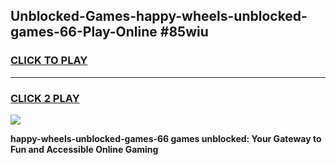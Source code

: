 
## Unblocked-Games-happy-wheels-unblocked-games-66-Play-Online #85wiu
<h3>
<a href="https://news.freeplayer.one?title=happy-wheels-unblocked-games-66&ref=3">CLICK TO PLAY</a></h3>
<hr>

<h3>
<a href="https://news.freeplayer.one?title=happy-wheels-unblocked-games-66&ref=3">CLICK 2 PLAY</a>
  
</h3>

<a href="https://news.freeplayer.one?title=happy-wheels-unblocked-games-66&ref=3"><img src="https://clearcache.store/games.png"></a>


**happy-wheels-unblocked-games-66 games unblocked: Your Gateway to Fun and Accessible Online Gaming**
